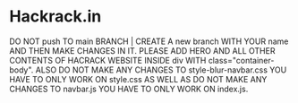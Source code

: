 # Hackrack.in
DO NOT push TO main BRANCH | CREATE A new branch WITH YOUR name AND THEN MAKE CHANGES IN IT.
PLEASE ADD HERO AND ALL OTHER CONTENTS OF HACRACK WEBSITE INSIDE div WITH class="container-body". 
ALSO DO NOT MAKE ANY CHANGES TO style-blur-navbar.css YOU HAVE TO ONLY WORK ON style.css AS WELL AS DO NOT MAKE ANY CHANGES TO navbar.js YOU HAVE TO ONLY WORK ON index.js.
